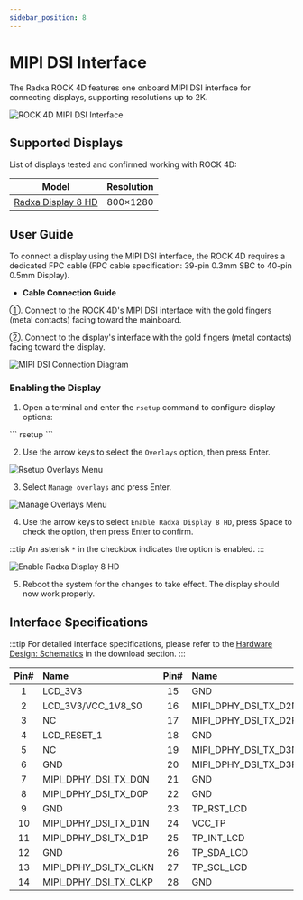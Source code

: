 ```yaml
---
sidebar_position: 8
---
```


# MIPI DSI Interface

The Radxa ROCK 4D features one onboard MIPI DSI interface for connecting displays, supporting resolutions up to 2K.

<div style={{textAlign: 'center'}}>
  <img src="/img/rock4/4d/rock4d-mipi-dsi-4l.webp" style={{width: '100%', maxWidth: '1200px'}} alt="ROCK 4D MIPI DSI Interface" />
</div>

## Supported Displays

List of displays tested and confirmed working with ROCK 4D:

|                                  Model                                   | Resolution |
| :----------------------------------------------------------------------: | :--------: |
| [Radxa Display 8 HD](https://radxa.com/products/accessories/display-8hd) |  800×1280  |

## User Guide

To connect a display using the MIPI DSI interface, the ROCK 4D requires a dedicated FPC cable (FPC cable specification: 39-pin 0.3mm SBC to 40-pin 0.5mm Display).

- **Cable Connection Guide**

①. Connect to the ROCK 4D's MIPI DSI interface with the gold fingers (metal contacts) facing toward the mainboard.

②. Connect to the display's interface with the gold fingers (metal contacts) facing toward the display.

<div style={{textAlign: 'center'}}>
  <img src="/img/rock4/4d/rock4d-dsi.webp" style={{width: '100%', maxWidth: '1200px'}} alt="MIPI DSI Connection Diagram" />
</div>

### Enabling the Display

1. Open a terminal and enter the `rsetup` command to configure display options:

<NewCodeBlock tip="radxa@radxa-4d$" type="device">
```
rsetup
```
</NewCodeBlock>

2. Use the arrow keys to select the `Overlays` option, then press Enter.

<div style={{textAlign: 'center'}}>
  <img src="/img/rock4/4d/rsetup-overlays-dsi-1.webp" style={{width: '100%', maxWidth: '1200px'}} alt="Rsetup Overlays Menu" />
</div>

3. Select `Manage overlays` and press Enter.

<div style={{textAlign: 'center'}}>
  <img src="/img/rock4/4d/rsetup-overlays-dsi-2.webp" style={{width: '100%', maxWidth: '1200px'}} alt="Manage Overlays Menu" />
</div>

4. Use the arrow keys to select `Enable Radxa Display 8 HD`, press Space to check the option, then press Enter to confirm.

:::tip
An asterisk `*` in the checkbox indicates the option is enabled.
:::

<div style={{textAlign: 'center'}}>
  <img src="/img/rock4/4d/rsetup-overlays-dsi-3.webp" style={{width: '100%', maxWidth: '1200px'}} alt="Enable Radxa Display 8 HD" />
</div>

5. Reboot the system for the changes to take effect. The display should now work properly.

## Interface Specifications

:::tip
For detailed interface specifications, please refer to the [Hardware Design: Schematics](../download) in the download section.
:::

| Pin# | Name                  | Pin# | Name                 | Pin# |   Name    |
| :--: | :-------------------- | :--: | :------------------- | :--: | :-------: |
|  1   | LCD_3V3               |  15  | GND                  |  29  |    GND    |
|  2   | LCD_3V3/VCC_1V8_S0    |  16  | MIPI_DPHY_DSI_TX_D2N |  30  |  LCD_3V3  |
|  3   | NC                    |  17  | MIPI_DPHY_DSI_TX_D2P |  31  |  LCD_3V3  |
|  4   | LCD_RESET_1           |  18  | GND                  |  32  |    GND    |
|  5   | NC                    |  19  | MIPI_DPHY_DSI_TX_D3N |  33  |    GND    |
|  6   | GND                   |  20  | MIPI_DPHY_DSI_TX_D3P |  34  | VCC_LEDK2 |
|  7   | MIPI_DPHY_DSI_TX_D0N  |  21  | GND                  |  35  | VCC_LEDK2 |
|  8   | MIPI_DPHY_DSI_TX_D0P  |  22  | GND                  |  36  |    NC     |
|  9   | GND                   |  23  | TP_RST_LCD           |  37  |    NC     |
|  10  | MIPI_DPHY_DSI_TX_D1N  |  24  | VCC_TP               |  38  | VCC_LEDA2 |
|  11  | MIPI_DPHY_DSI_TX_D1P  |  25  | TP_INT_LCD           |  39  | VCC_LEDA2 |
|  12  | GND                   |  26  | TP_SDA_LCD           |  40  |    GND    |
|  13  | MIPI_DPHY_DSI_TX_CLKN |  27  | TP_SCL_LCD           |  41  |    GND    |
|  14  | MIPI_DPHY_DSI_TX_CLKP |  28  | GND                  |      |           |
